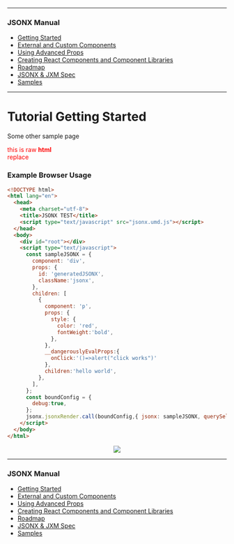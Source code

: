 <link id="viewx-style-style-0" rel="stylesheet" type="text/css" href="https://unpkg.com/highlight.js@9.18.1/styles/darkula.css">

---
### JSONX Manual
 - [Getting Started](../getting-started/index.html)
 - [External and Custom Components](../using-external-and-custom-components/index.html)
 - [Using Advanced Props](../using-advanced-props/index.html)
 - [Creating React Components and Component Libraries](../creating-react-components-and-component-libraries/index.html)
 - [Roadmap](../roadmap/index.html)
 - [JSONX & JXM Spec](../spec/index.html)
 - [Samples](../samples/index.html)
---


# Tutorial Getting Started

Some other sample page
<div style="color:red;">
this is raw <strong>html</strong>
  <section id="putHere">replace</section>
</div>
<script src="../../media/basic/basic.js"></script>




### Example Browser Usage

```html
<!DOCTYPE html>
<html lang="en">
  <head>
    <meta charset="utf-8">
    <title>JSONX TEST</title>
    <script type="text/javascript" src="jsonx.umd.js"></script>
  </head>
  <body>
    <div id="root"></div>
    <script type="text/javascript">
      const sampleJSONX = {
        component: 'div',
        props: {
          id: 'generatedJSONX',
          className:'jsonx',
        },
        children: [
          {
            component: 'p',
            props: {
              style: {
                color: 'red',
                fontWeight:'bold',
              },
            },
            __dangerouslyEvalProps:{
              onClick:'()=>alert("click works")'
            },
            children:'hello world',
          },
        ],
      };
      const boundConfig = {
        debug:true, 
      };
      jsonx.jsonxRender.call(boundConfig,{ jsonx: sampleJSONX, querySelector:'#root', });
    </script>
  </body>
</html>
 ```

<div style="text-align:center;">

<img src="https://raw.githubusercontent.com/repetere/jsonx/master/docs/jsonx-logo.png" style="max-width:160px;">

</div>

<!-- jsdoc src/components.js -c jsdoc.json  -->


---
### JSONX Manual
 - [Getting Started](../getting-started/index.html)
 - [External and Custom Components](../using-external-and-custom-components/index.html)
 - [Using Advanced Props](../using-advanced-props/index.html)
 - [Creating React Components and Component Libraries](../creating-react-components-and-component-libraries/index.html)
 - [Roadmap](../roadmap/index.html)
 - [JSONX & JXM Spec](../spec/index.html)
 - [Samples](../examples/index.html)